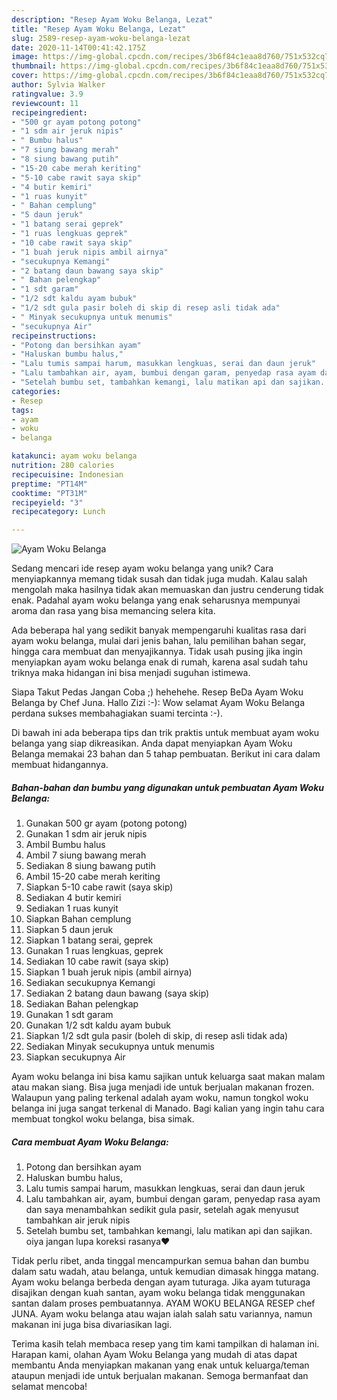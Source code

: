 ```yaml
---
description: "Resep Ayam Woku Belanga, Lezat"
title: "Resep Ayam Woku Belanga, Lezat"
slug: 2589-resep-ayam-woku-belanga-lezat
date: 2020-11-14T00:41:42.175Z
image: https://img-global.cpcdn.com/recipes/3b6f84c1eaa8d760/751x532cq70/ayam-woku-belanga-foto-resep-utama.jpg
thumbnail: https://img-global.cpcdn.com/recipes/3b6f84c1eaa8d760/751x532cq70/ayam-woku-belanga-foto-resep-utama.jpg
cover: https://img-global.cpcdn.com/recipes/3b6f84c1eaa8d760/751x532cq70/ayam-woku-belanga-foto-resep-utama.jpg
author: Sylvia Walker
ratingvalue: 3.9
reviewcount: 11
recipeingredient:
- "500 gr ayam potong potong"
- "1 sdm air jeruk nipis"
- " Bumbu halus"
- "7 siung bawang merah"
- "8 siung bawang putih"
- "15-20 cabe merah keriting"
- "5-10 cabe rawit saya skip"
- "4 butir kemiri"
- "1 ruas kunyit"
- " Bahan cemplung"
- "5 daun jeruk"
- "1 batang serai geprek"
- "1 ruas lengkuas geprek"
- "10 cabe rawit saya skip"
- "1 buah jeruk nipis ambil airnya"
- "secukupnya Kemangi"
- "2 batang daun bawang saya skip"
- " Bahan pelengkap"
- "1 sdt garam"
- "1/2 sdt kaldu ayam bubuk"
- "1/2 sdt gula pasir boleh di skip di resep asli tidak ada"
- " Minyak secukupnya untuk menumis"
- "secukupnya Air"
recipeinstructions:
- "Potong dan bersihkan ayam"
- "Haluskan bumbu halus,"
- "Lalu tumis sampai harum, masukkan lengkuas, serai dan daun jeruk"
- "Lalu tambahkan air, ayam, bumbui dengan garam, penyedap rasa ayam dan saya menambahkan sedikit gula pasir, setelah agak menyusut tambahkan air jeruk nipis"
- "Setelah bumbu set, tambahkan kemangi, lalu matikan api dan sajikan. oiya jangan lupa koreksi rasanya❤"
categories:
- Resep
tags:
- ayam
- woku
- belanga

katakunci: ayam woku belanga 
nutrition: 280 calories
recipecuisine: Indonesian
preptime: "PT14M"
cooktime: "PT31M"
recipeyield: "3"
recipecategory: Lunch

---
```



![Ayam Woku Belanga](https://img-global.cpcdn.com/recipes/3b6f84c1eaa8d760/751x532cq70/ayam-woku-belanga-foto-resep-utama.jpg)

Sedang mencari ide resep ayam woku belanga yang unik? Cara menyiapkannya memang tidak susah dan tidak juga mudah. Kalau salah mengolah maka hasilnya tidak akan memuaskan dan justru cenderung tidak enak. Padahal ayam woku belanga yang enak seharusnya mempunyai aroma dan rasa yang bisa memancing selera kita.

Ada beberapa hal yang sedikit banyak mempengaruhi kualitas rasa dari ayam woku belanga, mulai dari jenis bahan, lalu pemilihan bahan segar, hingga cara membuat dan menyajikannya. Tidak usah pusing jika ingin menyiapkan ayam woku belanga enak di rumah, karena asal sudah tahu triknya maka hidangan ini bisa menjadi suguhan istimewa.

Siapa Takut Pedas Jangan Coba ;) hehehehe. Resep BeDa Ayam Woku Belanga by Chef Juna. Hallo Zizi :-): Wow selamat Ayam Woku Belanga perdana sukses membahagiakan suami tercinta :-).


Di bawah ini ada beberapa tips dan trik praktis untuk membuat ayam woku belanga yang siap dikreasikan. Anda dapat menyiapkan Ayam Woku Belanga memakai 23 bahan dan 5 tahap pembuatan. Berikut ini cara dalam membuat hidangannya.

<!--inarticleads1-->

##### Bahan-bahan dan bumbu yang digunakan untuk pembuatan Ayam Woku Belanga:

1. Gunakan 500 gr ayam (potong potong)
1. Gunakan 1 sdm air jeruk nipis
1. Ambil  Bumbu halus
1. Ambil 7 siung bawang merah
1. Sediakan 8 siung bawang putih
1. Ambil 15-20 cabe merah keriting
1. Siapkan 5-10 cabe rawit (saya skip)
1. Sediakan 4 butir kemiri
1. Sediakan 1 ruas kunyit
1. Siapkan  Bahan cemplung
1. Siapkan 5 daun jeruk
1. Siapkan 1 batang serai, geprek
1. Gunakan 1 ruas lengkuas, geprek
1. Sediakan 10 cabe rawit (saya skip)
1. Siapkan 1 buah jeruk nipis (ambil airnya)
1. Sediakan secukupnya Kemangi
1. Sediakan 2 batang daun bawang (saya skip)
1. Sediakan  Bahan pelengkap
1. Gunakan 1 sdt garam
1. Gunakan 1/2 sdt kaldu ayam bubuk
1. Siapkan 1/2 sdt gula pasir (boleh di skip, di resep asli tidak ada)
1. Sediakan  Minyak secukupnya untuk menumis
1. Siapkan secukupnya Air


Ayam woku belanga ini bisa kamu sajikan untuk keluarga saat makan malam atau makan siang. Bisa juga menjadi ide untuk berjualan makanan frozen. Walaupun yang paling terkenal adalah ayam woku, namun tongkol woku belanga ini juga sangat terkenal di Manado. Bagi kalian yang ingin tahu cara membuat tongkol woku belanga, bisa simak. 

<!--inarticleads2-->

##### Cara membuat Ayam Woku Belanga:

1. Potong dan bersihkan ayam
1. Haluskan bumbu halus,
1. Lalu tumis sampai harum, masukkan lengkuas, serai dan daun jeruk
1. Lalu tambahkan air, ayam, bumbui dengan garam, penyedap rasa ayam dan saya menambahkan sedikit gula pasir, setelah agak menyusut tambahkan air jeruk nipis
1. Setelah bumbu set, tambahkan kemangi, lalu matikan api dan sajikan. oiya jangan lupa koreksi rasanya❤


Tidak perlu ribet, anda tinggal mencampurkan semua bahan dan bumbu dalam satu wadah, atau belanga, untuk kemudian dimasak hingga matang. Ayam woku belanga berbeda dengan ayam tuturaga. Jika ayam tuturaga disajikan dengan kuah santan, ayam woku belanga tidak menggunakan santan dalam proses pembuatannya. AYAM WOKU BELANGA RESEP chef JUNA. Ayam woku belanga atau wajan ialah salah satu variannya, namun makanan ini juga bisa divariasikan lagi. 

Terima kasih telah membaca resep yang tim kami tampilkan di halaman ini. Harapan kami, olahan Ayam Woku Belanga yang mudah di atas dapat membantu Anda menyiapkan makanan yang enak untuk keluarga/teman ataupun menjadi ide untuk berjualan makanan. Semoga bermanfaat dan selamat mencoba!
